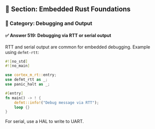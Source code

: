 ## 📘 Section: Embedded Rust Foundations  
### 🔹 Category: Debugging and Output  
#### ✅ Answer 519: Debugging via RTT or serial output

RTT and serial output are common for embedded debugging. Example using `defmt-rtt`:

```rust
#![no_std]
#![no_main]

use cortex_m_rt::entry;
use defmt_rtt as _;
use panic_halt as _;

#[entry]
fn main() -> ! {
    defmt::info!("Debug message via RTT");
    loop {}
}
```

For serial, use a HAL to write to UART.
